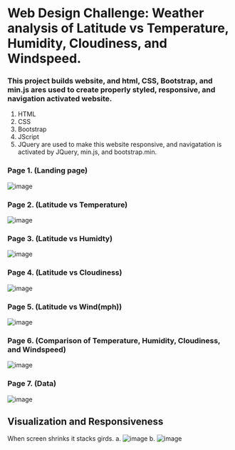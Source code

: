 # Web Design Challenge: Weather analysis of Latitude vs Temperature, Humidity, Cloudiness, and Windspeed.

### This project builds website, and html, CSS, Bootstrap, and min.js ares used to create properly styled, responsive, and navigation activated website.  
1. HTML
2. CSS
3. Bootstrap
4. JScript
5. JQuery
are used to make this website responsive, and navigatation is activated by JQuery, min.js, and bootstrap.min. 


### Page 1. (Landing page)
![image](https://user-images.githubusercontent.com/67448948/127584143-7f6c441e-8a55-45cf-a2b8-6303c3378da7.png)


### Page 2. (Latitude vs Temperature) 
![image](https://user-images.githubusercontent.com/67448948/127584209-68371b31-1875-4920-bcc9-e67104d2a9e8.png)

### Page 3. (Latitude vs Humidty) 
![image](https://user-images.githubusercontent.com/67448948/127584245-bd13f84d-50f8-4c14-b97c-fba0f3b51c94.png)

### Page 4. (Latitude vs Cloudiness) 
![image](https://user-images.githubusercontent.com/67448948/127584313-4376b4bd-e36c-4428-93b3-e27b042bb2b0.png)

### Page 5. (Latitude vs Wind(mph)) 
![image](https://user-images.githubusercontent.com/67448948/127584419-ed8b376a-9fa5-49fa-befd-e923c665a74b.png)

### Page 6. (Comparison of Temperature, Humidity, Cloudiness, and Windspeed) 

![image](https://user-images.githubusercontent.com/67448948/127584559-b018137d-7d6f-4eaa-bcba-ecc0ac015056.png)

### Page 7. (Data) 
![image](https://user-images.githubusercontent.com/67448948/127584630-ad9ca300-d1da-4d1e-9f13-aa3a6b11fcab.png)

## Visualization and Responsiveness 

When screen shrinks it stacks girds.
a. ![image](https://user-images.githubusercontent.com/67448948/127585576-9ad965f1-1ed5-453c-abf4-a3277cf98ce0.png)
b. ![image](https://user-images.githubusercontent.com/67448948/127585610-ee205c7e-6e68-428b-ae0b-ed589390b7c1.png)


